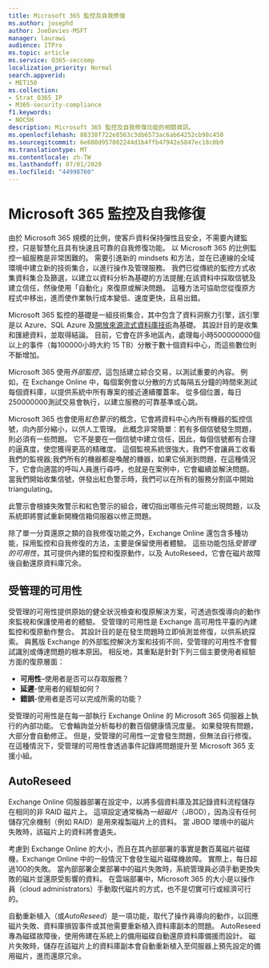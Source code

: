 ```yaml
---
title: Microsoft 365 監控及自我修復
ms.author: josephd
author: JoeDavies-MSFT
manager: laurawi
audience: ITPro
ms.topic: article
ms.service: O365-seccomp
localization_priority: Normal
search.appverid:
- MET150
ms.collection:
- Strat_O365_IP
- M365-security-compliance
f1.keywords:
- NOCSH
description: Microsoft 365 監控及自我修復功能的相關資訊。
ms.openlocfilehash: 88338f722e8563c3db6573ac6ab64252cb98c450
ms.sourcegitcommit: 6e608d957082244d1b4ffb47942e5847ec18c0b9
ms.translationtype: MT
ms.contentlocale: zh-TW
ms.lasthandoff: 07/01/2020
ms.locfileid: "44998760"
---
```

# <a name="microsoft-365-monitoring-and-self-healing"></a>Microsoft 365 監控及自我修復

由於 Microsoft 365 規模的比例，使客戶資料保持彈性且安全，不需要內建監控，只是智慧化且具有快速且可靠的自我修復功能。 以 Microsoft 365 的比例監控一組服務是非常困難的。 需要引進新的 mindsets 和方法，並在已連線的全域環境中建立新的技術集合，以進行操作及管理服務。 我們已從傳統的監控方式收集資料集合及篩選，以建立以資料分析為基礎的方法提醒;在該資料中採取信號及建立信任，然後使用「自動化」來復原或解決問題。 這種方法可協助您從復原方程式中移出，進而使作業執行成本變低、速度更快，且易出錯。 

Microsoft 365 監控的基礎是一組技術集合，其中包含了資料洞察力引擎，該引擎是以 Azure、SQL Azure 及[開放來源流式資料庫技術](https://cassandra.apache.org/)為基礎。 其設計目的是收集和匯總資料，並取得結論。 目前，它會在許多地區內，處理每小時500000000個以上的事件（每100000小時大約 15 TB）分散于數十個資料中心，而這些數位則不斷增加。 

Microsoft 365 使用*外部監控*，這包括建立綜合交易，以測試重要的內容。 例如，在 Exchange Online 中，每個案例會以分散的方式每隔五分鐘的時間來測試每個資料庫，以提供系統中所有專案的接近連續覆蓋率。 從多個位置，每日250000000測試交易會執行，以建立服務的可靠基準或心跳。 

Microsoft 365 也會使用*紅色警示*的概念，它會將資料中心內所有機器的監控信號，向內部分縮小，以供人工管理。 此概念非常簡單：若有多個信號發生問題，則必須有一些問題。 它不是要在一個信號中建立信任，因此，每個信號都有合理的逼真度，使您獲得更高的精確度。 這個監視系統很強大，我們不會讓員工收看我們的監視器;我們所有的機器都是喚醒的機器，如果它偵測到問題，在這種情況下，它會向適當的呼叫人員進行尋呼，也就是在案例中，它會繼續並解決問題。 當我們開始收集信號，併發出紅色警示時，我們可以在所有的服務分割區中開始 triangulating。 

此警示會根據失敗警示和紅色警示的組合，確切指出哪些元件可能出現問題，以及系統即將嘗試重新開機信箱伺服器以修正問題。 

除了單一分頁還原之類的自我修復功能之外，Exchange Online 還包含多種功能，採用監控和自我修復的方法，主要是保留使用者體驗。 這些功能包括*受管理的可用性*，其可提供內建的監控和復原動作，以及 AutoReseed，它會在磁片故障後自動還原資料庫冗余。 

## <a name="managed-availability"></a>受管理的可用性 

受管理的可用性提供原始的健全狀況檢查和復原解決方案，可透過恢復導向的動作來監視和保護使用者的體驗。 受管理的可用性是 Exchange 高可用性平臺的內建監控和復原動作整合。 其設計目的是在發生問題時立即偵測並修復，以供系統探索。 與舊版 Exchange 的外部監控解決方案和技術不同，受管理的可用性不會嘗試識別或傳達問題的根本原因。 相反地，其重點是針對下列三個主要使用者經驗方面的復原層面：

- **可用性**–使用者是否可以存取服務？ 
- **延遲**-使用者的經驗如何？ 
- **錯誤**-使用者是否可以完成所需的功能？ 

受管理的可用性是在每一部執行 Exchange Online 的 Microsoft 365 伺服器上執行的內部功能。 它會輪詢並分析每秒的數百個健康情況度量。 如果發現有問題，大部分會自動修正。 但是，受管理的可用性一定會發生問題，但無法自行修復。 在這種情況下，受管理的可用性會透過事件記錄將問題提升至 Microsoft 365 支援小組。

## <a name="autoreseed"></a>AutoReseed

Exchange Online 伺服器部署在設定中，以將多個資料庫及其記錄資料流程儲存在相同的非 RAID 磁片上。 這項設定通常稱為*一組磁片*（JBOD），因為沒有任何儲存冗余機制（例如 RAID）是用來複製磁片上的資料。 當 JBOD 環境中的磁片失敗時，該磁片上的資料將會遺失。 

考慮到 Exchange Online 的大小，而且在其內部部署的事實是數百萬磁片磁碟機，Exchange Online 中的一般情況下會發生磁片磁碟機故障。 實際上，每日超過100的失敗。 當內部部署企業部署中的磁片失敗時，系統管理員必須手動更換失敗的磁片並還原受影響的資料。 在雲端部署中，Microsoft 365 的大小是以操作員（cloud administrators）手動取代磁片的方式，也不是切實可行或經濟可行的。 

自動重新植入（或*AutoReseed*）是一項功能，取代了操作員導向的動作，以回應磁片失敗、資料庫損毀事件或其他需要重新植入資料庫副本的問題。 AutoReseed 專為磁碟故障後，使用佈建在系統上的備用磁碟自動還原資料庫備援而設計。 磁片失敗時，儲存在該磁片上的資料庫副本會自動重新植入至伺服器上預先設定的備用磁片，進而還原冗余。 